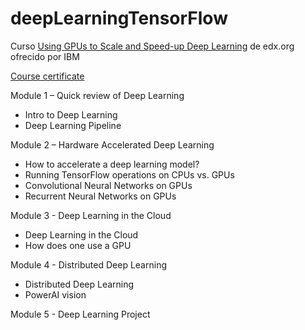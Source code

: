 # deepLearningTensorFlow
Curso [Using GPUs to Scale and Speed-up Deep Learning](https://www.edx.org/es/course/using-gpus-to-scale-and-speed-up-deep-learning) de edx.org ofrecido por IBM

[Course certificate](https://courses.edx.org/certificates/8f27655c5a964bad946791ef870767bb)

Module 1 – Quick review of Deep Learning

- Intro to Deep Learning
- Deep Learning Pipeline 

Module 2 – Hardware Accelerated Deep Learning

- How to accelerate a deep learning model?
- Running TensorFlow operations on CPUs vs. GPUs
- Convolutional Neural Networks on GPUs
- Recurrent Neural Networks on GPUs 

Module 3 - Deep Learning in the Cloud

- Deep Learning in the Cloud
- How does one use a GPU 

Module 4 - Distributed Deep Learning

- Distributed Deep Learning 
- PowerAI vision

Module 5 - Deep Learning Project
